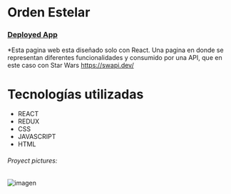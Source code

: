 # Orden Estelar 

[<h3>Deployed App</h3>](https://orden-estelar.netlify.app/)

*Esta pagina web esta diseñado solo con React. Una pagina en donde se representan diferentes funcionalidades y consumido por una API, que en este caso con Star Wars https://swapi.dev/


# Tecnologías utilizadas

- REACT
- REDUX
- CSS
- JAVASCRIPT
- HTML


###### Proyect pictures:

![imagen](https://user-images.githubusercontent.com/80269896/138746046-1fd7aa42-5de5-4822-9e76-c2ad7ddef365.png)
